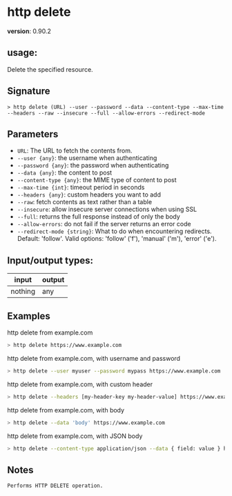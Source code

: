 # http delete

**version**: 0.90.2

## **usage**:

Delete the specified resource.

## Signature

`> http delete (URL) --user --password --data --content-type --max-time --headers --raw --insecure --full --allow-errors --redirect-mode`

## Parameters

- `URL`: The URL to fetch the contents from.
- `--user {any}`: the username when authenticating
- `--password {any}`: the password when authenticating
- `--data {any}`: the content to post
- `--content-type {any}`: the MIME type of content to post
- `--max-time {int}`: timeout period in seconds
- `--headers {any}`: custom headers you want to add
- `--raw`: fetch contents as text rather than a table
- `--insecure`: allow insecure server connections when using SSL
- `--full`: returns the full response instead of only the body
- `--allow-errors`: do not fail if the server returns an error code
- `--redirect-mode {string}`: What to do when encountering redirects. Default: 'follow'. Valid options: 'follow' ('f'), 'manual' ('m'), 'error' ('e').

## Input/output types:

| input   | output |
| ------- | ------ |
| nothing | any    |

## Examples

http delete from example.com

```bash
> http delete https://www.example.com
```

http delete from example.com, with username and password

```bash
> http delete --user myuser --password mypass https://www.example.com
```

http delete from example.com, with custom header

```bash
> http delete --headers [my-header-key my-header-value] https://www.example.com
```

http delete from example.com, with body

```bash
> http delete --data 'body' https://www.example.com
```

http delete from example.com, with JSON body

```bash
> http delete --content-type application/json --data { field: value } https://www.example.com
```

## Notes

```text
Performs HTTP DELETE operation.
```
